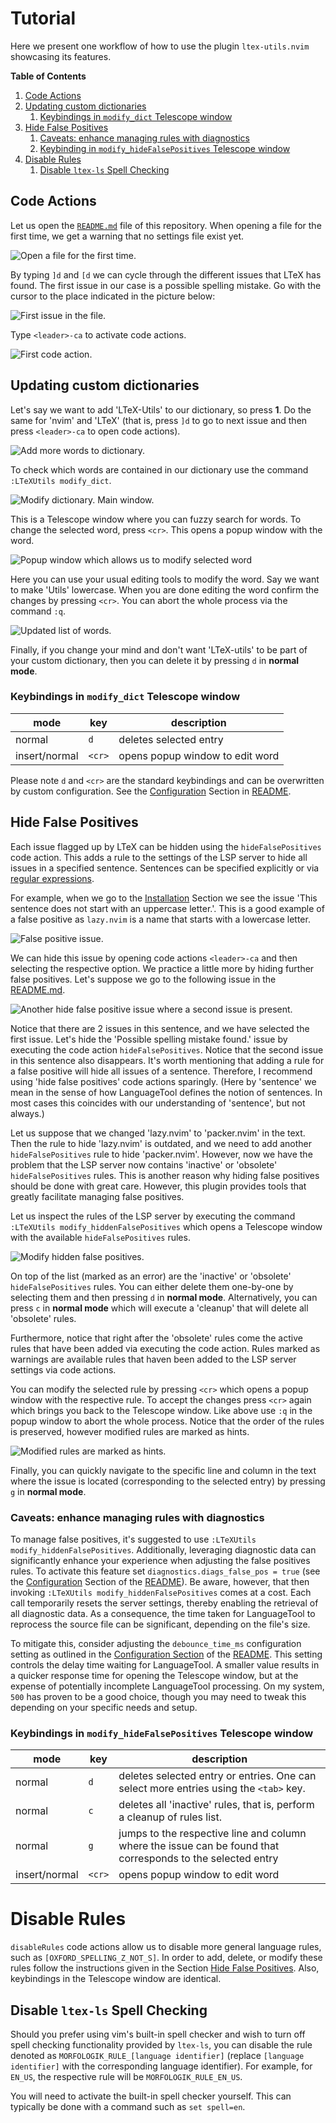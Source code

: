 # Tutorial
Here we present one workflow of how to use the plugin `ltex-utils.nvim` showcasing its features.

**Table of Contents**

1. [Code Actions](#code-actions)
2. [Updating custom dictionaries](#updating-custom-dictionaries)
    1. [Keybindings in `modify_dict` Telescope window](#keybindings-in-modify_dict-telescope-window)
3. [Hide False Positives](#hide-false-positives)
    1. [Caveats: enhance managing rules with diagnostics](#caveats-enhance-managing-rules-with-diagnostics)
    2. [Keybinding in `modify_hideFalsePositives` Telescope window](#keybindings-in-modify_hidefalsepositives-telescope-window)
3. [Disable Rules](#disable-rules)
    1. [Disable `ltex-ls` Spell Checking](#disable-ltex-ls-spell-checking)

## Code Actions
Let us open the [`README.md`](README.md) file of this repository.
When opening a file for the first time, we get a warning that no settings file exist yet.

![Open a file for the first time.](pics/open_first_time.png)

By typing `]d` and `[d` we can cycle through the different issues that LTeX has found.
The first issue in our case is a possible spelling mistake.
Go with the cursor to the place indicated in the picture below:

![First issue in the file.](pics/first_issue.png)

Type `<leader>-ca` to activate code actions.

![First code action.](pics/first_code_action.png)

## Updating custom dictionaries
Let's say we want to add 'LTeX-Utils' to our dictionary, so press **1**.
Do the same for 'nvim' and 'LTeX' (that is, press `]d` to go to next issue and then press `<leader>-ca` to open code actions).

![Add more words to dictionary.](pics/add_words_to_dict.png)

To check which words are contained in our dictionary use the command `:LTeXUtils modify_dict`.

![Modify dictionary. Main window.](pics/modify_dict_telescope_win.png)

This is a Telescope window where you can fuzzy search for words.
To change the selected word, press `<cr>`.
This opens a popup window with the word.

![Popup window which allows us to modify selected word](pics/modify_word_popup.png)

Here you can use your usual editing tools to modify the word.
Say we want to make 'Utils' lowercase.
When you are done editing the word confirm the changes by pressing `<cr>`.
You can abort the whole process via the command `:q`.

![Updated list of words.](pics/dict_updated_word.png)

Finally, if you change your mind and don't want 'LTeX-utils' to be part of your custom dictionary, then you can delete it by pressing `d` in **normal mode**.

### Keybindings in `modify_dict` Telescope window
| mode          | key    | description                     |
|---------------|--------|---------------------------------|
| normal        | `d`    | deletes selected entry          |
| insert/normal | `<cr>` | opens popup window to edit word |

Please note `d` and `<cr>` are the standard keybindings and can be overwritten by custom configuration.
See the [Configuration](README.md#configuration) Section in [README](README.md).

## Hide False Positives

Each issue flagged up by LTeX can be hidden using the `hideFalsePositives` code action.
This adds a rule to the settings of the LSP server to hide all issues in a specified sentence.
Sentences can be specified explicitly or via [regular expressions](https://valentjn.github.io/ltex/advanced-usage.html#hiding-false-positives-with-regular-expressions).

For example, when we go to the [Installation](README.md#installation) Section we see the issue 'This sentence does not start with an uppercase letter.'.
This is a good example of a false positive as `lazy.nvim` is a name that starts with a lowercase letter.

![False positive issue.](pics/hfp_issue.png)

We can hide this issue by opening code actions `<leader>-ca` and then selecting the respective option.
We practice a little more by hiding further false positives.
Let's suppose we go to the following issue in the [README.md](README.md).

![Another hide false positive issue where a second issue is present.](pics/second_hfp_issue.png)

Notice that there are 2 issues in this sentence, and we have selected the first issue.
Let's hide the 'Possible spelling mistake found.' issue by executing the code action `hideFalsePositives`.
Notice that the second issue in this sentence also disappears.
It's worth mentioning that adding a rule for a false positive will hide all issues of a sentence.
Therefore, I recommend using 'hide false positives' code actions sparingly.
(Here by 'sentence' we mean in the sense of how LanguageTool defines the notion of sentences.
In most cases this coincides with our understanding of 'sentence', but not always.)

Let us suppose that we changed 'lazy.nvim' to 'packer.nvim' in the text.
Then the rule to hide 'lazy.nvim' is outdated, and we need to add another `hideFalsePositives` rule to hide 'packer.nvim'.
However, now we have the problem that the LSP server now contains 'inactive' or 'obsolete' `hideFalsePositives` rules.
This is another reason why hiding false positives should be done with great care.
However, this plugin provides tools that greatly facilitate managing false positives.

Let us inspect the rules of the LSP server by executing the command `:LTeXUtils modify_hiddenFalsePositives` which opens a Telescope window with the available `hideFalsePositives` rules.

![Modify hidden false positives.](pics/modify_hfp.png)

On top of the list (marked as an error) are the 'inactive' or 'obsolete' `hideFalsePositives` rules.
You can either delete them one-by-one by selecting them and then pressing `d` in **normal mode**.
Alternatively, you can press `c` in **normal mode** which will execute a 'cleanup' that will delete all 'obsolete' rules.

Furthermore, notice that right after the 'obsolete' rules come the active rules that have been added via executing the code action.
Rules marked as warnings are available rules that haven been added to the LSP server settings via code actions.

You can modify the selected rule by pressing `<cr>` which opens a popup window with the respective rule.
To accept the changes press `<cr>` again which brings you back to the Telescope window.
Like above use `:q` in the popup window to abort the whole process.
Notice that the order of the rules is preserved, however modified rules are marked as hints.

![Modified rules are marked as hints.](pics/modified_hfp.png)

Finally, you can quickly navigate to the specific line and column in the text where the issue is located (corresponding to the selected entry) by pressing `g` in **normal mode**.

### Caveats: enhance managing rules with diagnostics
To manage false positives, it's suggested to use `:LTeXUtils modify_hiddenFalsePositives`.
Additionally, leveraging diagnostic data can significantly enhance your experience when adjusting the false positives rules.
To activate this feature set `diagnostics.diags_false_pos = true` (see the [Configuration](README.md#configuration) Section of the [README](README.md)).
Be aware, however, that then invoking `:LTeXUtils modify_hiddenFalsePositives` comes at a cost.
Each call temporarily resets the server settings, thereby enabling the retrieval of all diagnostic data.
As a consequence, the time taken for LanguageTool to reprocess the source file can be significant, depending on the file's size.

To mitigate this, consider adjusting the `debounce_time_ms` configuration setting as outlined in the [Configuration Section](README.md#configuration) of the [README](README.md).
This setting controls the delay time waiting for LanguageTool.
A smaller value results in a quicker response time for opening the Telescope window, but at the expense of potentially incomplete LanguageTool processing.
On my system, `500` has proven to be a good choice, though you may need to tweak this depending on your specific needs and setup.

### Keybindings in `modify_hideFalsePositives` Telescope window
| mode          | key    | description                                                                                                 |
|---------------|--------|-------------------------------------------------------------------------------------------------------------|
| normal        | `d`    | deletes selected entry or entries. One can select more entries using the `<tab>` key.                       |
| normal        | `c`    | deletes all 'inactive' rules, that is, perform a cleanup of rules list.                                     |
| normal        | `g`    | jumps to the respective line and column where the issue can be found that corresponds to the selected entry |
| insert/normal | `<cr>` | opens popup window to edit word                                                                             |

# Disable Rules
`disableRules` code actions allow us to disable more general language rules, such as `[OXFORD_SPELLING_Z_NOT_S]`.
In order to add, delete, or modify these rules follow the instructions given in the Section [Hide False Positives](#hide-false-positives).
Also, keybindings in the Telescope window are identical.

## Disable `ltex-ls` Spell Checking
Should you prefer using vim's built-in spell checker and wish to turn off spell checking functionality provided by `ltex-ls`, you can disable the rule denoted as `MORFOLOGIK_RULE_[language identifier]` (replace `[language identifier]` with the corresponding language identifier).
For example, for `EN_US`, the respective rule will be `MORFOLOGIK_RULE_EN_US`.

You will need to activate the built-in spell checker yourself.
This can typically be done with a command such as `set spell=en`.

